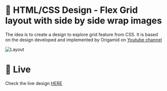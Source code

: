 # 🎨 HTML/CSS Design - Flex Grid layout with side by side wrap images

The idea is to create a design to explore grid feature from CSS. It is based on the design developed and implemented by Origamid on [Youtube channel](https://www.youtube.com/watch?v=x-4z_u8LcGc)


![Layout](https://storage.googleapis.com/rfribeiro-css/grid-03-design/presentation.gif)


# 🚀 Live

Check the live design [HERE](https://storage.googleapis.com/rfribeiro-css/grid-03-design/index.html)